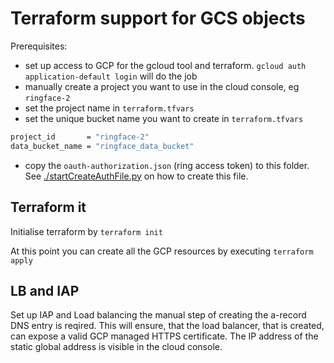 # Terraform support for GCS objects

Prerequisites:

* set up access to GCP for the gcloud tool and terraform. `gcloud auth application-default login` will do the job
* manually create a project you want to use in the cloud console, eg `ringface-2`
* set the project name in `terraform.tfvars`
* set the unique bucket name you want to create in `terraform.tfvars`

```bash
project_id       = "ringface-2"
data_bucket_name = "ringface_data_bucket"
```

* copy the `oauth-authorization.json` (ring access token) to this folder. See [./startCreateAuthFile.py](https://github.com/ring-face/ringface-connector) on how to create this file.

## Terraform it

Initialise terraform by `terraform init`

At this point you can create all the GCP resources by executing `terraform apply`

## LB and IAP
Set up IAP and Load balancing the manual step of creating the a-record DNS entry is reqired. This will ensure, that the load balancer, that is created, can expose a valid GCP managed HTTPS certificate. The IP address of the static global address is visible in the cloud console.
